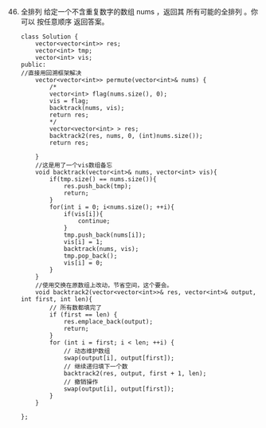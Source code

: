 46. 全排列
给定一个不含重复数字的数组 nums ，返回其 所有可能的全排列 。你可以 按任意顺序 返回答案。

 



		class Solution {
		    vector<vector<int>> res;
		    vector<int> tmp;
		    vector<int> vis;
		public:
		//直接用回溯框架解决
		    vector<vector<int>> permute(vector<int>& nums) {
		        /*
		        vector<int> flag(nums.size(), 0);
		        vis = flag;
		        backtrack(nums, vis);
		        return res;
		        */
		        vector<vector<int> > res;
		        backtrack2(res, nums, 0, (int)nums.size());
		        return res;
		
		    }
		    //这是用了一个vis数组备忘
		    void backtrack(vector<int>& nums, vector<int> vis){
		        if(tmp.size() == nums.size()){
		            res.push_back(tmp);
		            return;
		        }
		        for(int i = 0; i<nums.size(); ++i){
		            if(vis[i]){
		                continue;
		            }
		            tmp.push_back(nums[i]);
		            vis[i] = 1;
		            backtrack(nums, vis);
		            tmp.pop_back();
		            vis[i] = 0;
		        }
		    }
		    //使用交换在原数组上改动，节省空间，这个要会。
		    void backtrack2(vector<vector<int>>& res, vector<int>& output, int first, int len){
		        // 所有数都填完了
		        if (first == len) {
		            res.emplace_back(output);
		            return;
		        }
		        for (int i = first; i < len; ++i) {
		            // 动态维护数组
		            swap(output[i], output[first]);
		            // 继续递归填下一个数
		            backtrack2(res, output, first + 1, len);
		            // 撤销操作
		            swap(output[i], output[first]);
		        }
		    }
		
		};